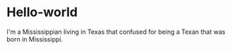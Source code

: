 # Hello-world
I'm a Mississippian living in Texas that confused for being a Texan that was born in Mississippi.

